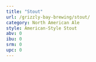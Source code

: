 ```yaml
---
title: "Stout"
url: /grizzly-bay-brewing/stout/
category: North American Ale
style: American-Style Stout
abv: 0
ibu: 0
srm: 0
upc: 0
---
```


